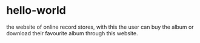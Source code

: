 # hello-world
the website of online record stores, with this the user can buy the album or download their favourite album through this website.
